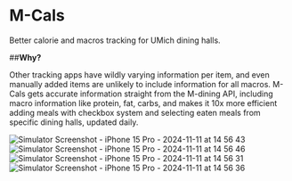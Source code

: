# M-Cals
Better calorie and macros tracking for UMich dining halls.



##**Why?**

Other tracking apps have wildly varying information per item, and even manually added items are unlikely to include information for all macros. M-Cals gets accurate information straight from the M-dining API, including macro information like protein, fat, carbs, and makes it 10x more efficient adding meals with checkbox system and selecting eaten meals from specific dining halls, updated daily.

![Simulator Screenshot - iPhone 15 Pro - 2024-11-11 at 14 56 43](https://github.com/user-attachments/assets/24270fb6-5f76-4e1d-9207-c6ab50e747a9)
![Simulator Screenshot - iPhone 15 Pro - 2024-11-11 at 14 56 46](https://github.com/user-attachments/assets/dc1d5506-cf27-46ee-8340-8059d336f2da)
![Simulator Screenshot - iPhone 15 Pro - 2024-11-11 at 14 56 31](https://github.com/user-attachments/assets/71133a27-943a-4e03-91b0-4f1d31828c54)
![Simulator Screenshot - iPhone 15 Pro - 2024-11-11 at 14 56 36](https://github.com/user-attachments/assets/d5b48eab-c1a1-44e8-9ba2-1ce23e9e1fad)
